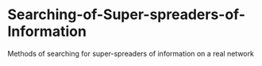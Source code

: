 # Searching-of-Super-spreaders-of-Information
Methods of searching for super-spreaders of information on a real network
